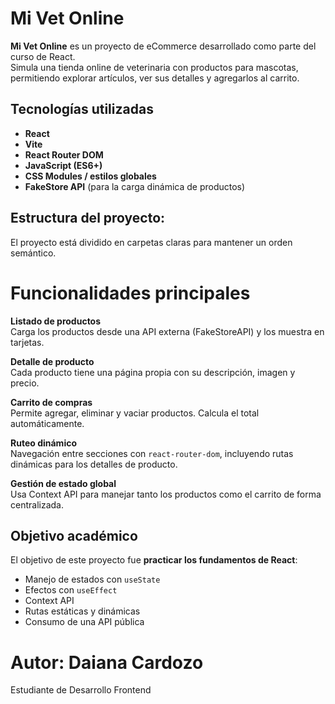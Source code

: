 

#  Mi Vet Online

**Mi Vet Online** es un proyecto de eCommerce desarrollado como parte del curso de React.  
Simula una tienda online de veterinaria con productos para mascotas, permitiendo explorar artículos, ver sus detalles y agregarlos al carrito.

## Tecnologías utilizadas
- **React**  
- **Vite**  
- **React Router DOM**  
- **JavaScript (ES6+)**  
- **CSS Modules / estilos globales**
- **FakeStore API** (para la carga dinámica de productos)

## Estructura del proyecto:
El proyecto está dividido en carpetas claras para mantener un orden semántico.

# Funcionalidades principales

**Listado de productos**  
Carga los productos desde una API externa (FakeStoreAPI) y los muestra en tarjetas.  

**Detalle de producto**  
Cada producto tiene una página propia con su descripción, imagen y precio.  

**Carrito de compras**  
Permite agregar, eliminar y vaciar productos. Calcula el total automáticamente.  

**Ruteo dinámico**  
Navegación entre secciones con `react-router-dom`, incluyendo rutas dinámicas para los detalles de producto.  

**Gestión de estado global**  
Usa Context API para manejar tanto los productos como el carrito de forma centralizada.  

## Objetivo académico

El objetivo de este proyecto fue **practicar los fundamentos de React**:  
- Manejo de estados con `useState`  
- Efectos con `useEffect`  
- Context API  
- Rutas estáticas y dinámicas  
- Consumo de una API pública  

# Autor: Daiana Cardozo
Estudiante de Desarrollo Frontend
